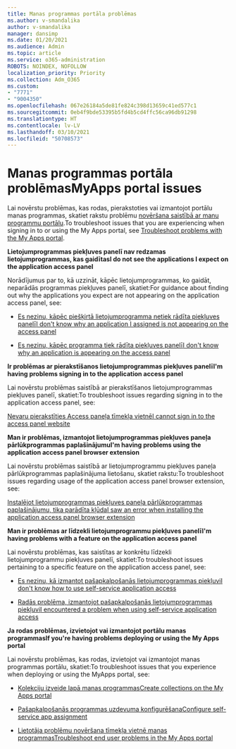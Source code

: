 ```yaml
---
title: Manas programmas portāla problēmas
ms.author: v-smandalika
author: v-smandalika
manager: dansimp
ms.date: 01/20/2021
ms.audience: Admin
ms.topic: article
ms.service: o365-administration
ROBOTS: NOINDEX, NOFOLLOW
localization_priority: Priority
ms.collection: Adm_O365
ms.custom:
- "7771"
- "9004350"
ms.openlocfilehash: 067e26184a5de81fe824c398d13659c41ed577c1
ms.sourcegitcommit: 0eb4f9bde53395b5fd4b5cd4ffc56ca96db91298
ms.translationtype: HT
ms.contentlocale: lv-LV
ms.lasthandoff: 03/10/2021
ms.locfileid: "50708573"
---
```

# <a name="myapps-portal-issues"></a><span data-ttu-id="c30f7-102">Manas programmas portāla problēmas</span><span class="sxs-lookup"><span data-stu-id="c30f7-102">MyApps portal issues</span></span>

<span data-ttu-id="c30f7-103">Lai novērstu problēmas, kas rodas, pierakstoties vai izmantojot portālu manas programmas, skatiet rakstu problēmu [novēršana saistībā ar manu programmu portālu](https://docs.microsoft.com/azure/active-directory/user-help/my-apps-portal-end-user-troubleshoot).</span><span class="sxs-lookup"><span data-stu-id="c30f7-103">To troubleshoot issues that you are experiencing when signing in to or using the My Apps portal, see [Troubleshoot problems with the My Apps portal](https://docs.microsoft.com/azure/active-directory/user-help/my-apps-portal-end-user-troubleshoot).</span></span>

<span data-ttu-id="c30f7-104">**Lietojumprogrammas piekļuves panelī nav redzamas lietojumprogrammas, kas gaidītas**</span><span class="sxs-lookup"><span data-stu-id="c30f7-104">**I do not see the applications I expect on the application access panel**</span></span>

<span data-ttu-id="c30f7-105">Norādījumus par to, kā uzzināt, kāpēc lietojumprogrammas, ko gaidāt, neparādās programmas piekļuves panelī, skatiet:</span><span class="sxs-lookup"><span data-stu-id="c30f7-105">For guidance about finding out why the applications you expect are not appearing on the application access panel, see:</span></span>

- [<span data-ttu-id="c30f7-106">Es nezinu, kāpēc piešķirtā lietojumprogramma netiek rādīta piekļuves panelī</span><span class="sxs-lookup"><span data-stu-id="c30f7-106">I don't know why an application I assigned is not appearing on the access panel</span></span>](https://docs.microsoft.com/azure/active-directory/manage-apps/application-sign-in-other-problem-access-panel)
     
- [<span data-ttu-id="c30f7-107">Es nezinu, kāpēc programma tiek rādīta piekļuves panelī</span><span class="sxs-lookup"><span data-stu-id="c30f7-107">I don't know why an application is appearing on the access panel</span></span>](https://docs.microsoft.com/azure/active-directory/manage-apps/application-sign-in-other-problem-access-panel)

<span data-ttu-id="c30f7-108">**Ir problēmas ar pierakstīšanos lietojumprogrammas piekļuves panelī**</span><span class="sxs-lookup"><span data-stu-id="c30f7-108">**I'm having problems signing in to the application access panel**</span></span>

<span data-ttu-id="c30f7-109">Lai novērstu problēmas saistībā ar pierakstīšanos lietojumprogrammas piekļuves panelī, skatiet:</span><span class="sxs-lookup"><span data-stu-id="c30f7-109">To troubleshoot issues regarding signing in to the application access panel, see:</span></span>

[<span data-ttu-id="c30f7-110">Nevaru pierakstīties Access paneļa tīmekļa vietnē</span><span class="sxs-lookup"><span data-stu-id="c30f7-110">I cannot sign in to the access panel website</span></span>](https://docs.microsoft.com/azure/active-directory/manage-apps/application-sign-in-other-problem-access-panel)

<span data-ttu-id="c30f7-111">**Man ir problēmas, izmantojot lietojumprogrammas piekļuves paneļa pārlūkprogrammas paplašinājumu**</span><span class="sxs-lookup"><span data-stu-id="c30f7-111">**I'm having problems using the application access panel browser extension**</span></span>

<span data-ttu-id="c30f7-112">Lai novērstu problēmas saistībā ar lietojumprogrammu piekļuves paneļa pārlūkprogrammas paplašinājuma lietošanu, skatiet rakstu:</span><span class="sxs-lookup"><span data-stu-id="c30f7-112">To troubleshoot issues regarding usage of the application access panel browser extension, see:</span></span>

[<span data-ttu-id="c30f7-113">Instalējot lietojumprogrammas piekļuves paneļa pārlūkprogrammas paplašinājumu, tika parādīta kļūda</span><span class="sxs-lookup"><span data-stu-id="c30f7-113">I saw an error when installing the application access panel browser extension</span></span>](https://docs.microsoft.com/azure/active-directory/application-access-panel-extension-problem-installing/)

<span data-ttu-id="c30f7-114">**Man ir problēmas ar līdzekli lietojumprogrammu piekļuves panelī**</span><span class="sxs-lookup"><span data-stu-id="c30f7-114">**I'm having problems with a feature on the application access panel**</span></span>

<span data-ttu-id="c30f7-115">Lai novērstu problēmas, kas saistītas ar konkrētu līdzekli lietojumprogrammu piekļuves panelī, skatiet:</span><span class="sxs-lookup"><span data-stu-id="c30f7-115">To troubleshoot issues pertaining to a specific feature on the application access panel, see:</span></span>

- [<span data-ttu-id="c30f7-116">Es nezinu, kā izmantot pašapkalpošanās lietojumprogrammas piekļuvi</span><span class="sxs-lookup"><span data-stu-id="c30f7-116">I don't know how to use self-service application access</span></span>](https://docs.microsoft.com/azure/active-directory/manage-apps/access-panel-manage-self-service-access) 

- [<span data-ttu-id="c30f7-117">Radās problēma, izmantojot pašapkalpošanās lietojumprogrammas piekļuvi</span><span class="sxs-lookup"><span data-stu-id="c30f7-117">I encountered a problem when using self-service application access</span></span>](https://docs.microsoft.com/azure/active-directory/manage-apps/access-panel-manage-self-service-access)
    
<span data-ttu-id="c30f7-118">**Ja rodas problēmas, izvietojot vai izmantojot portālu manas programmas**</span><span class="sxs-lookup"><span data-stu-id="c30f7-118">**If you're having problems deploying or using the My Apps portal**</span></span>

<span data-ttu-id="c30f7-119">Lai novērstu problēmas, kas rodas, izvietojot vai izmantojot manas programmas portālu, skatiet:</span><span class="sxs-lookup"><span data-stu-id="c30f7-119">To troubleshoot issues that you experience when deploying or using the MyApps portal, see:</span></span>

- [<span data-ttu-id="c30f7-120">Kolekciju izveide lapā manas programmas</span><span class="sxs-lookup"><span data-stu-id="c30f7-120">Create collections on the My Apps portal</span></span>](https://docs.microsoft.com/azure/active-directory/manage-apps/access-panel-collections) 
    
- [<span data-ttu-id="c30f7-121">Pašapkalpošanās programmas uzdevuma konfigurēšana</span><span class="sxs-lookup"><span data-stu-id="c30f7-121">Configure self-service app assignment</span></span>](https://docs.microsoft.com/azure/active-directory/manage-apps/manage-self-service-access)
     
- [<span data-ttu-id="c30f7-122">Lietotāja problēmu novēršana tīmekļa vietnē manas programmas</span><span class="sxs-lookup"><span data-stu-id="c30f7-122">Troubleshoot end user problems in the My Apps portal</span></span>](https://docs.microsoft.com/azure/active-directory/user-help/my-apps-portal-end-user-troubleshoot)



